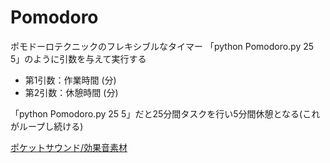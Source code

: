 # Pomodoro
ポモドーロテクニックのフレキシブルなタイマー
「python Pomodoro.py 25 5」のように引数を与えて実行する
- 第1引数：作業時間 (分)
- 第2引数：休憩時間 (分)

「python Pomodoro.py 25 5」だと25分間タスクを行い5分間休憩となる(これがループし続ける)

[ポケットサウンド/効果音素材](https://pocket-se.info/)
